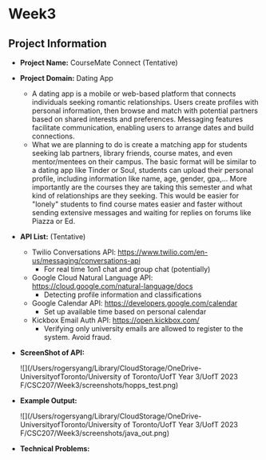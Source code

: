 # Week3

## Project Information
- **Project Name:** CourseMate Connect (Tentative)

- **Project Domain:** Dating App 
  - A dating app is a mobile or web-based platform that connects individuals seeking romantic relationships. 
    Users create profiles with personal information, then browse and match with potential partners based 
    on shared interests and preferences. Messaging features facilitate communication, enabling users to arrange 
    dates and build connections.
  - What we are planning to do is create a matching app for students seeking lab partners, library friends, course mates, 
    and even mentor/mentees on their campus. The basic format will be similar to a dating app like Tinder or Soul, students
    can upload their personal profile, including information like name, age, gender, gpa,... More importantly are the courses
    they are taking this semester and what kind of relationships are they seeking. This would be easier for "lonely" students
    to find course mates easier and faster without sending extensive messages and waiting for replies on forums like 
    Piazza or Ed.

- **API List:** (Tentative)
  - Twilio Conversations API: https://www.twilio.com/en-us/messaging/conversations-api
    - For real time 1on1 chat and group chat (potentially)
  - Google Cloud Natural Language API: https://cloud.google.com/natural-language/docs
    - Detecting profile information and classifications
  - Google Calendar API: https://developers.google.com/calendar
    - Set up available time based on personal calendar
  - Kickbox Email Auth API: https://open.kickbox.com/
    - Verifying only university emails are allowed to register to the system. Avoid fraud.

- **ScreenShot of API:**

  ![](/Users/rogersyang/Library/CloudStorage/OneDrive-UniversityofToronto/University of Toronto/UofT Year 3/UofT 2023 F/CSC207/Week3/screenshots/hopps_test.png)

- **Example Output:**

  ![](/Users/rogersyang/Library/CloudStorage/OneDrive-UniversityofToronto/University of Toronto/UofT Year 3/UofT 2023 F/CSC207/Week3/screenshots/java_out.png)

- **Technical Problems:**